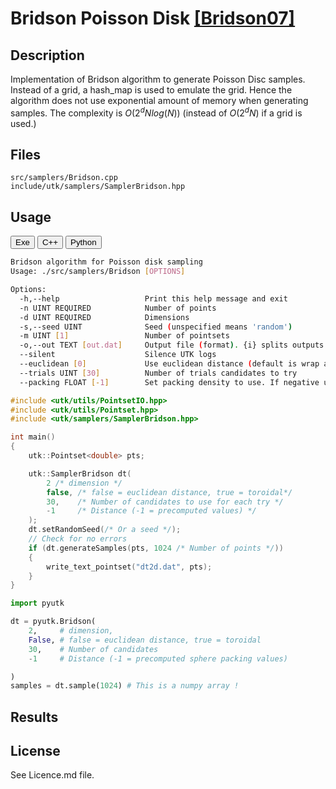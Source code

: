 # Bridson Poisson Disk [[Bridson07]](https://dl.acm.org/doi/10.1145/1278780.1278807)

## Description

Implementation of Bridson algorithm to generate Poisson Disc samples. Instead of a grid, a hash_map is used 
to emulate the grid. Hence the algorithm does not use exponential amount of memory when generating samples. 
The complexity is $O(2^d N log(N))$ (instead of $O(2^d N)$ if a grid is used.)

## Files

```
src/samplers/Bridson.cpp  
include/utk/samplers/SamplerBridson.hpp
```

## Usage

<button class="tablink exebutton" onclick="openCode('exe', this)" markdown="1">Exe</button> 
<button class="tablink cppbutton" onclick="openCode('cpp', this)" markdown="1">C++</button> 
<button class="tablink pybutton" onclick="openCode('py', this)" markdown="1">Python</button> 
<br/>
  

<div class="exe tabcontent">

```bash
Bridson algorithm for Poisson disk sampling
Usage: ./src/samplers/Bridson [OPTIONS]

Options:
  -h,--help                   Print this help message and exit
  -n UINT REQUIRED            Number of points
  -d UINT REQUIRED            Dimensions
  -s,--seed UINT              Seed (unspecified means 'random')
  -m UINT [1]                 Number of pointsets
  -o,--out TEXT [out.dat]     Output file (format). {i} splits outputs in multiple files and token is replaced by index.
  --silent                    Silence UTK logs
  --euclidean [0]             Use euclidean distance (default is wrap around)
  --trials UINT [30]          Number of trials candidates to try
  --packing FLOAT [-1]        Set packing density to use. If negative use precomputed values (meaningfull only when D < 9)

```

</div>

<div class="cpp tabcontent">

```  cpp
#include <utk/utils/PointsetIO.hpp>
#include <utk/utils/Pointset.hpp>
#include <utk/samplers/SamplerBridson.hpp>

int main()
{
    utk::Pointset<double> pts;

    utk::SamplerBridson dt(
        2 /* dimension */
        false, /* false = euclidean distance, true = toroidal*/
        30,    /* Number of candidates to use for each try */ 
        -1     /* Distance (-1 = precomputed values) */
    );
    dt.setRandomSeed(/* Or a seed */);
    // Check for no errors
    if (dt.generateSamples(pts, 1024 /* Number of points */))
    {
        write_text_pointset("dt2d.dat", pts);
    }
}
```  

</div>

<div class="py tabcontent">

``` python
import pyutk

dt = pyutk.Bridson(
    2,     # dimension, 
    False, # false = euclidean distance, true = toroidal
    30,    # Number of candidates 
    -1     # Distance (-1 = precomputed sphere packing values)

)
samples = dt.sample(1024) # This is a numpy array !
```  

</div>

## Results

<div class="results"></div>
<script>
  window.addEventListener('DOMContentLoaded', function() { show_results(); }); 
</script>

## License

See Licence.md file.